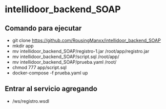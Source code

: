 # intellidoor_backend_SOAP

## Comando para ejecutar

- git clone https://github.com/RousingManxx/intellidoor_backend_SOAP
- mkdir app
- mv intellidoor_backend_SOAP/registro-1.jar /root/app/registro.jar
- mv intellidoor_backend_SOAP/script.sql /root/app/
- mv intellidoor_backend_SOAP/prueba.yaml /root/
- chmod 777 app/script.sql
- docker-compose -f prueba.yaml up

## Entrar al servicio agregando

- /ws/registro.wsdl 

